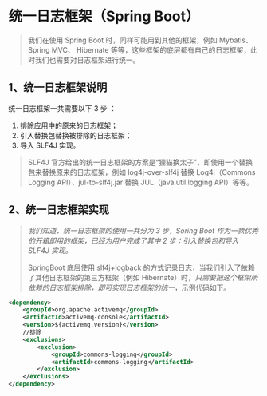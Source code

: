 # 统一日志框架（Spring Boot）

> 我们在使用 Spring Boot 时，同样可能用到其他的框架，例如 Mybatis、Spring MVC、 Hibernate 等等，这些框架的底层都有自己的日志框架，此时我们也需要对日志框架进行统一。

## 1、统一日志框架说明

统一日志框架一共需要以下 3 步 ：

1. 排除应用中的原来的日志框架；
2. 引入替换包替换被排除的日志框架；
3. 导入 SLF4J 实现。

> SLF4J 官方给出的统一日志框架的方案是“狸猫换太子”，即使用一个替换包来替换原来的日志框架，例如 log4j-over-slf4j 替换 Log4j（Commons Logging API）、jul-to-slf4j.jar 替换 JUL（java.util.logging API）等等。
>
> 

## 2、统一日志框架实现

> *我们知道，统一日志框架的使用一共分为 3 步，Soring Boot 作为一款优秀的开箱即用的框架，已经为用户完成了其中 2 步：引入替换包和导入 SLF4J 实现。*
>
> SpringBoot 底层使用 slf4j+logback 的方式记录日志，当我们引入了依赖了其他日志框架的第三方框架（例如 Hibernate）时，*只需要把这个框架所依赖的日志框架排除，即可实现日志框架的统一*，示例代码如下。

```xml
<dependency>
    <groupId>org.apache.activemq</groupId>
    <artifactId>activemq-console</artifactId>
    <version>${activemq.version}</version>
    //排除
    <exclusions>
        <exclusion>
            <groupId>commons-logging</groupId>
            <artifactId>commons-logging</artifactId>
        </exclusion>
    </exclusions>
</dependency>
```